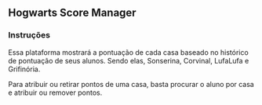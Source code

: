 ## Hogwarts Score Manager

### Instruções

Essa plataforma mostrará a pontuação de cada casa baseado no histórico de pontuação de seus alunos. Sendo elas, Sonserina, Corvinal, LufaLufa e Grifinória.

Para atribuir ou retirar pontos de uma casa, basta procurar o aluno por casa e atribuir ou remover pontos.

